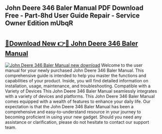 ## John Deere 346 Baler Manual PDF Download Free - Part-8hd User Guide Repair - Service Owner Edition mUbqR

# <h2><a href="http://bc90051.oget.top/?id=John+Deere+346+Baler+Manual">🔗Download New 👉🔴 John Deere 346 Baler Manual</a></h2>

[![John Deere 346 Baler Manual new download](https://i.imgur.com/5g1atiW.png)](http://bc90051.oget.top/?id=John+Deere+346+Baler+Manual)
Welcome to the user manual for your newly purchased John Deere 346 Baler Manual. This comprehensive guide is intended to help you master the functions and capabilities of your product. Inside, you will find detailed information on installation, usage, maintenance, and troubleshooting. Compatible with a Variety of Devices This John Deere 346 Baler Manual seamlessly integrates with a variety of devices and platforms. This John Deere 346 Baler Manual comes equipped with a wealth of features to enhance your daily life. Our expectation is that the John Deere 346 Baler Manual has been a comprehensive and easy-to-understand resource in your journey to becoming proficient in using your new gadget. Should you need any assistance or clarification, please do not hesitate to contact our support team.
